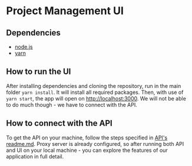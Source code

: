 # Project Management UI

## Dependencies

- [node.js](https://nodejs.org/en/)
- [yarn](https://yarnpkg.com/getting-started/install)

## How to run the UI

After installing dependencies and cloning the repository, run in the main folder `yarn install`. It will install all required packages. Then, with use of `yarn start`, the app will open on [http://localhost:3000](http://localhost:3000). We will not be able to do much though - we have to connect with the API.

## How to connect with the API

To get the API on your machine, follow the steps specified in [API's readme.md](https://github.com/DevArcana/SE-ProjectManagement-API). Proxy server is already configured, so after running both API and UI on your local machine - you can explore the features of our application in full detail.
